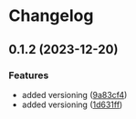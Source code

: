 # Changelog

## 0.1.2 (2023-12-20)


### Features

* added versioning ([9a83cf4](https://github.com/Bais92/eea_components/commit/9a83cf4308504d99d2344db9b8f3c86e53d59917))
* added versioning ([1d631ff](https://github.com/Bais92/eea_components/commit/1d631ff60354300e81f8345433753d6e289d6fd2))
